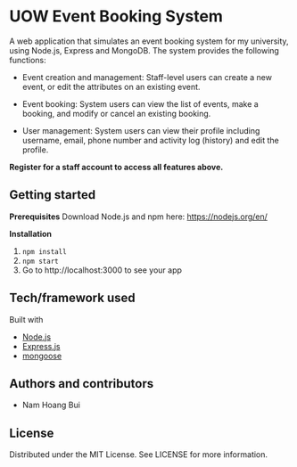 # UOW Event Booking System
A web application that simulates an event booking system for my university, using Node.js, Express and MongoDB. The system provides the following functions:

* Event creation and management: Staff-level users can create a new event, or edit the attributes on an existing event.

* Event booking: System users can view the list of events, make a booking, and modify or cancel an existing booking.

* User management: System users can view their profile including username, email, phone number and activity log (history) and edit the profile.

__Register for a staff account to access all features above.__

## Getting started

__Prerequisites__
Download Node.js and npm here: https://nodejs.org/en/

__Installation__
1. ```npm install```
2. ```npm start ```
3. Go to http://localhost:3000 to see your app

## Tech/framework used
Built with
* [Node.js](https://nodejs.org/en/)
* [Express.js](https://github.com/expressjs/express)
* [mongoose](https://github.com/Automattic/mongoose) 

## Authors and contributors
* Nam Hoang Bui

## License
Distributed under the MIT License. See LICENSE for more information.
